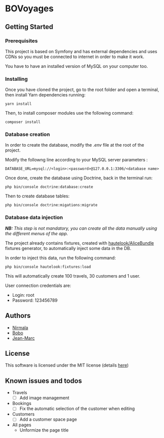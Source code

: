 # BOVoyages

## Getting Started

### Prerequisites

This project is based on Symfony and has external dependencies and uses CDNs so you must be connected to internet in order to make it work.

You have to have an installed version of MySQL on your computer too.

### Installing

Once you have cloned the project, go to the root folder and open a terminal, then install Yarn dependencies running:

```
yarn install
```

Then, to install composer modules use the following command:

 ```
 composer install
 ```
 
 ### Database creation
 
 In order to create the database, modify the *.env* file at the root of the project.
 
 Modify the followng line according to your MySQL server parameters :
 
 ```
 DATABASE_URL=mysql://<login>:<password>@127.0.0.1:3306/<database name>
 ```
 
 Once done, create the database using Doctrine, back in the terminal run:
 
 ```
 php bin/console doctrine:database:create
 ```
 
 Then to create database tables:
 
 ```
 php bin/console doctrine:migations:migrate
 ```
 
 ### Database data injection
 
 ***NB:*** *This step is not mandatory, you can create all the data manually using the different menus of the app.*
 
 The project already contains fixtures, created with [hautelook/AliceBundle](https://github.com/hautelook/AliceBundle) fixtures generator, to automatically inject some data in the DB.
 
 In order to inject this data, run the following command:
 
 ```
 php bin/console hautelook:fixtures:load
  ```
 
 This will automatically create 100 travels, 30 customers and 1 user.
 
 User connection credentials are:
 
 * Login: root
 * Password: 123456789
 
## Authors
  
 * [Nirmala](https://github.com/gnimmy28)
 * [Bobo](https://github.com/traorebob)
 * [Jean-Marc](https://github.com/jmwfr)
   
## License

This software is licensed under the MIT license (details [here](LICENSE.md))

## Known issues and todos

* Travels
    * [ ] Add image management
    
* Bookings
    * [ ] Fix the automatic selection of the customer when editing

* Customers
    * [ ] Add a customer space page

* All pages
    * Unformize the page title